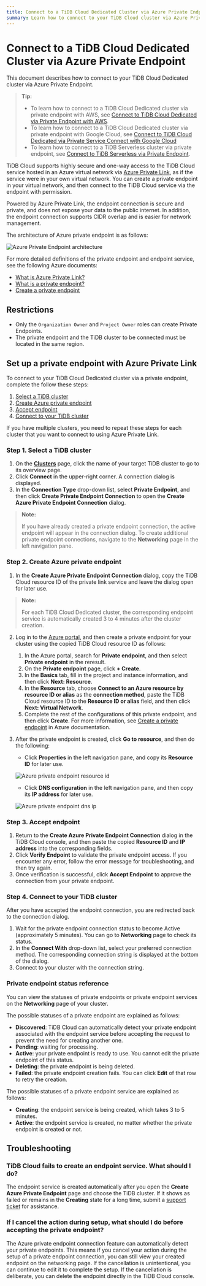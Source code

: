```yaml
---
title: Connect to a TiDB Cloud Dedicated Cluster via Azure Private Endpoint
summary: Learn how to connect to your TiDB Cloud cluster via Azure Private Endpoint.
---
```


# Connect to a TiDB Cloud Dedicated Cluster via Azure Private Endpoint

This document describes how to connect to your TiDB Cloud Dedicated cluster via Azure Private Endpoint.

> **Tip:**
>
> - To learn how to connect to a TiDB Cloud Dedicated cluster via private endpoint with AWS, see [Connect to TiDB Cloud Dedicated via Private Endpoint with AWS](/tidb-cloud/set-up-private-endpoint-connections.md).
> - To learn how to connect to a TiDB Cloud Dedicated cluster via private endpoint with Google Cloud, see [Connect to TiDB Cloud Dedicated via Private Service Connect with Google Cloud](/tidb-cloud/set-up-private-endpoint-connections-on-google-cloud.md)
> - To learn how to connect to a TiDB Serverless cluster via private endpoint, see [Connect to TiDB Serverless via Private Endpoint](/tidb-cloud/set-up-private-endpoint-connections-serverless.md).

TiDB Cloud supports highly secure and one-way access to the TiDB Cloud service hosted in an Azure virtual network via [Azure Private Link](https://learn.microsoft.com/en-us/azure/private-link/private-link-overview), as if the service were in your own virtual network. You can create a private endpoint in your virtual network, and then connect to the TiDB Cloud service via the endpoint with permission. 

Powered by Azure Private Link, the endpoint connection is secure and private, and does not expose your data to the public internet. In addition, the endpoint connection supports CIDR overlap and is easier for network management.

The architecture of Azure private endpoint is as follows:

![Azure Private Endpoint architecture](/media/tidb-cloud/azure-private-endpoint-arch.png)

For more detailed definitions of the private endpoint and endpoint service, see the following Azure documents:

- [What is Azure Private Link?](https://learn.microsoft.com/en-us/azure/private-link/private-link-overview)
- [What is a private endpoint?](https://learn.microsoft.com/en-us/azure/private-link/private-endpoint-overview)
- [Create a private endpoint](https://learn.microsoft.com/en-us/azure/private-link/create-private-endpoint-portal?tabs=dynamic-ip)

## Restrictions

- Only the `Organization Owner` and `Project Owner` roles can create Private Endpoints.
- The private endpoint and the TiDB cluster to be connected must be located in the same region.

## Set up a private endpoint with Azure Private Link

To connect to your TiDB Cloud Dedicated cluster via a private endpoint, complete the follow these steps:

1. [Select a TiDB cluster](#step-1-select-a-tidb-cluster)
2. [Create Azure private endpoint](#step-2-create-Azure-private-endpoint)
3. [Accept endpoint](#step-3-accept-endpoint)
4. [Connect to your TiDB cluster](#step-4-connect-to-your-tidb-cluster)

If you have multiple clusters, you need to repeat these steps for each cluster that you want to connect to using Azure Private Link.

### Step 1. Select a TiDB cluster

1. On the [**Clusters**](https://tidbcloud.com/console/clusters) page, click the name of your target TiDB cluster to go to its overview page.
2. Click **Connect** in the upper-right corner. A connection dialog is displayed.
3. In the **Connection Type** drop-down list, select **Private Endpoint**, and then click **Create Private Endpoint Connection** to open the **Create Azure Private Endpoint Connection** dialog.

> **Note:**
>
> If you have already created a private endpoint connection, the active endpoint will appear in the connection dialog. To create additional private endpoint connections, navigate to the **Networking** page in the left navigation pane.

### Step 2. Create Azure private endpoint

1. In the **Create Azure Private Endpoint Connection** dialog, copy the TiDB Cloud resource ID of the private link service and leave the dialog open for later use.

> **Note:**
>
> For each TiDB Cloud Dedicated cluster, the corresponding endpoint service is automatically created 3 to 4 minutes after the cluster creation.

2. Log in to the [Azure portal](https://portal.azure.com/), and then create a private endpoint for your cluster using the copied TiDB Cloud resource ID as follows:
    1. In the Azure portal, search for **Private endpoint**, and then select **Private endpoint** in the reresult. 
    2. On the **Private endpoint** page, click **+ Create**.
    3. In the **Basics** tab, fill in the project and instance information, and then click **Next: Resource**. 
    4. In the **Resource** tab, choose **Connect to an Azure resource by resource ID or alias** as the **connection method**, paste the TiDB Cloud resource ID to the **Resource ID or alias** field, and then click **Next: Virtual Network**.
    5. Complete the rest of the configurations of this private endpoint, and then click **Create**. For more information, see [Create a private endpoint](https://learn.microsoft.com/en-us/azure/private-link/create-private-endpoint-portal?tabs=dynamic-ip#create-a-private-endpoint) in Azure documentation.

3. After the private endpoint is created, click **Go to resource**, and then do the following:

     - Click **Properties** in the left navigation pane, and copy its **Resource ID** for later use.

     ![Azure private endpoint resource id](/media/tidb-cloud/azure-private-endpoint-resource-id.png)

     - Click **DNS configuration** in the left navigation pane, and then copy its **IP address** for later use.

     ![Azure private endpoint dns ip](/media/tidb-cloud/azure-private-endpoint-dns-ip.png)

       
  

### Step 3. Accept endpoint

1. Return to the **Create Azure Private Endpoint Connection** dialog in the TiDB Cloud console, and then paste the copied **Resource ID** and **IP address** into the corresponding fields.
2. Click **Verify Endpoint** to validate the private endpoint access. If you encounter any error, follow the error message for troubleshooting, and then try again.
3. Once verification is successful, click **Accept Endpoint** to approve the connection from your private endpoint.

### Step 4. Connect to your TiDB cluster

After you have accepted the endpoint connection, you are redirected back to the connection dialog.

1. Wait for the private endpoint connection status to become Active (approximately 5 minutes). You can go to **Networking** page to check its status.
2. In the **Connect With** drop-down list, select your preferred connection method. The corresponding connection string is displayed at the bottom of the dialog.
3. Connect to your cluster with the connection string.

### Private endpoint status reference

You can view the statuses of private endpoints or private endpoint services on the **Networking** page of your cluster.

The possible statuses of a private endpoint are explained as follows:

- **Discovered**: TiDB Cloud can automatically detect your private endpoint associated with the endpoint service before accepting the request to prevent the need for creating another one.
- **Pending**: waiting for processing.
- **Active**: your private endpoint is ready to use. You cannot edit the private endpoint of this status.
- **Deleting**: the private endpoint is being deleted.
- **Failed**: the private endpoint creation fails. You can click **Edit** of that row to retry the creation.

The possible statuses of a private endpoint service are explained as follows:

- **Creating**: the endpoint service is being created, which takes 3 to 5 minutes.
- **Active**: the endpoint service is created, no matter whether the private endpoint is created or not.

## Troubleshooting

### TiDB Cloud fails to create an endpoint service. What should I do?

The endpoint service is created automatically after you open the **Create Azure Private Endpoint** page and choose the TiDB cluster. If it shows as failed or remains in the **Creating** state for a long time, submit a [support ticket](/tidb-cloud/tidb-cloud-support.md) for assistance.


### If I cancel the action during setup, what should I do before accepting the private endpoint?

The Azure private endpoint connection feature can automatically detect your private endpoints. This means if you cancel your action during the setup of a private endpoint connection, you can still view your created endpoint on the networking page. If the cancellation is unintentional, you can continue to edit it to complete the setup. If the cancellation is deliberate, you can delete the endpoint directly in the TiDB Cloud console.
